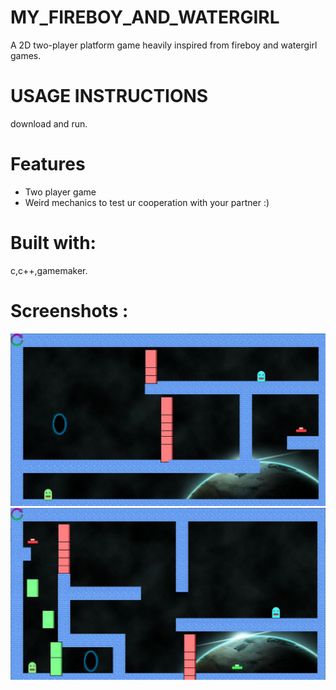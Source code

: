 # MY_FIREBOY_AND_WATERGIRL
  A 2D two-player platform game heavily inspired from fireboy and watergirl games.
  
# USAGE INSTRUCTIONS
   download and run.
   
# Features
  * Two player game
  * Weird mechanics to test ur cooperation with your partner :)
  
# Built with:
  c,c++,gamemaker.
  
# Screenshots :

<img src = 'https://github.com/mharrish7/MY_FIREBOY_AND_WATERGIRL/blob/main/screenshots/1.JPG?raw=true' />
<img src = 'https://github.com/mharrish7/MY_FIREBOY_AND_WATERGIRL/blob/main/screenshots/2.JPG?raw=true' />








